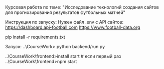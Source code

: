 Курсовая работа по теме: "Исследование технологий создания сайтов для прогнозирования результатов футбольных матчей"

Инструкция по запуску:
Нужен файл .env с API сайтов:
https://dashboard.api-football.com
https://www.football-data.org

pip install -r requirements.txt

Запуск:
..\CourseWork> python backend/run.py

..\CourseWork\frontend>install start # если первый раз
..\CourseWork\frontend>npm start
